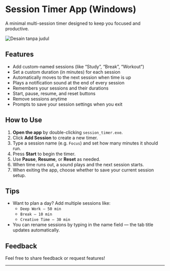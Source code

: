 #  Session Timer App (Windows)

A  minimal multi-session timer designed to keep you focused and productive.

![Desain tanpa judul](https://github.com/user-attachments/assets/dc944229-09d9-4d30-ac60-64b9e92574ce)

##  Features

-  Add custom-named sessions (like “Study”, “Break”, “Workout”)
-  Set a custom duration (in minutes) for each session
-  Automatically moves to the next session when time is up
-  Plays a notification sound at the end of every session
-  Remembers your sessions and their durations
-  Start, pause, resume, and reset buttons
-  Remove sessions anytime
-  Prompts to save your session settings when you exit

##  How to Use

1. **Open the app** by double-clicking `session_timer.exe`.
2. Click **Add Session** to create a new timer.
3. Type a session name (e.g. `Focus`) and set how many minutes it should run.
4. Press **Start** to begin the timer.
5. Use **Pause**, **Resume**, or **Reset** as needed.
6. When time runs out, a sound plays and the next session starts.
7. When exiting the app, choose whether to save your current session setup.

##  Tips

- Want to plan a day? Add multiple sessions like:
  - `Deep Work – 50 min`
  - `Break – 10 min`
  - `Creative Time – 30 min`
- You can rename sessions by typing in the name field — the tab title updates automatically.

##  Feedback

Feel free to share feedback or request features!

---
